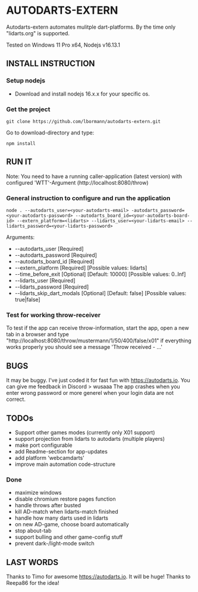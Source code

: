 # AUTODARTS-EXTERN

Autodarts-extern automates mulitple dart-platforms. 
By the time only "lidarts.org" is supported.

Tested on Windows 11 Pro x64, Nodejs v16.13.1


## INSTALL INSTRUCTION


### Setup nodejs

- Download and install nodejs 16.x.x for your specific os.


### Get the project

    git clone https://github.com/lbormann/autodarts-extern.git

Go to download-directory and type:

    npm install


## RUN IT

Note: You need to have a running caller-application (latest version) with configured 'WTT'-Argument (http://localhost:8080/throw)

### General instruction to configure and run the application

    node . --autodarts_user=<your-autodarts-email> -autodarts_password=<your-autodarts-password> --autodarts_board_id=<your-autodarts-board-id> --extern_platform=<lidarts> --lidarts_user=<your-lidarts-email> --lidarts_password=<your-lidarts-password>

Arguments:
- --autodarts_user [Required]
- --autodarts_password [Required]
- --autodarts_board_id [Required]
- --extern_platform [Required] [Possible values: lidarts]
- --time_before_exit [Optional] [Default: 10000] [Possible values: 0..Inf]
- --lidarts_user [Required]
- --lidarts_password [Required]
- --lidarts_skip_dart_modals [Optional] [Default: false] [Possible values: true|false]


### Test for working throw-receiver

To test if the app can receive throw-information, start the app, open a new tab in a browser and type "http://localhost:8080/throw/mustermann/1/50/400/false/x01"
if everything works properly you should see a message 'Throw received - ...'


## BUGS

It may be buggy. I've just coded it for fast fun with https://autodarts.io. You can give me feedback in Discord > wusaaa
The app crashes when you enter wrong password or more generel when your login data are not correct.


## TODOs
- Support other games modes (currently only X01 support)
- support projection from lidarts to autodarts (multiple players)
- make port configurable
- add Readme-section for app-updates
- add platform 'webcamdarts'
- improve main automation code-structure


### Done
- maximize windows
- disable chromium restore pages function
- handle throws after busted
- kill AD-match when lidarts-match finished
- handle how many darts used in lidarts
- on new AD-game, choose board automatically
- stop about-tab
- support bulling and other game-config stuff
- prevent dark-/light-mode switch


## LAST WORDS
Thanks to Timo for awesome https://autodarts.io. It will be huge!
Thanks to Reepa86 for the idea!

